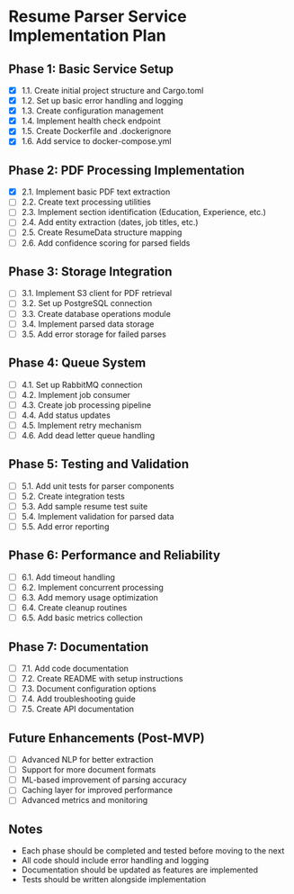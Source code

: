 # Resume Parser Service Implementation Plan

## Phase 1: Basic Service Setup
- [x] 1.1. Create initial project structure and Cargo.toml
- [x] 1.2. Set up basic error handling and logging
- [x] 1.3. Create configuration management
- [x] 1.4. Implement health check endpoint
- [x] 1.5. Create Dockerfile and .dockerignore
- [x] 1.6. Add service to docker-compose.yml

## Phase 2: PDF Processing Implementation
- [x] 2.1. Implement basic PDF text extraction
- [ ] 2.2. Create text processing utilities
- [ ] 2.3. Implement section identification (Education, Experience, etc.)
- [ ] 2.4. Add entity extraction (dates, job titles, etc.)
- [ ] 2.5. Create ResumeData structure mapping
- [ ] 2.6. Add confidence scoring for parsed fields

## Phase 3: Storage Integration
- [ ] 3.1. Implement S3 client for PDF retrieval
- [ ] 3.2. Set up PostgreSQL connection
- [ ] 3.3. Create database operations module
- [ ] 3.4. Implement parsed data storage
- [ ] 3.5. Add error storage for failed parses

## Phase 4: Queue System
- [ ] 4.1. Set up RabbitMQ connection
- [ ] 4.2. Implement job consumer
- [ ] 4.3. Create job processing pipeline
- [ ] 4.4. Add status updates
- [ ] 4.5. Implement retry mechanism
- [ ] 4.6. Add dead letter queue handling

## Phase 5: Testing and Validation
- [ ] 5.1. Add unit tests for parser components
- [ ] 5.2. Create integration tests
- [ ] 5.3. Add sample resume test suite
- [ ] 5.4. Implement validation for parsed data
- [ ] 5.5. Add error reporting

## Phase 6: Performance and Reliability
- [ ] 6.1. Add timeout handling
- [ ] 6.2. Implement concurrent processing
- [ ] 6.3. Add memory usage optimization
- [ ] 6.4. Create cleanup routines
- [ ] 6.5. Add basic metrics collection

## Phase 7: Documentation
- [ ] 7.1. Add code documentation
- [ ] 7.2. Create README with setup instructions
- [ ] 7.3. Document configuration options
- [ ] 7.4. Add troubleshooting guide
- [ ] 7.5. Create API documentation

## Future Enhancements (Post-MVP)
- [ ] Advanced NLP for better extraction
- [ ] Support for more document formats
- [ ] ML-based improvement of parsing accuracy
- [ ] Caching layer for improved performance
- [ ] Advanced metrics and monitoring

## Notes
- Each phase should be completed and tested before moving to the next
- All code should include error handling and logging
- Documentation should be updated as features are implemented
- Tests should be written alongside implementation 